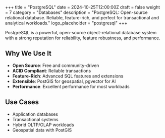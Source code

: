 +++
title = "PostgreSQL"
date = 2024-10-25T12:00:00Z
draft = false
weight = 7
category = "Databases"
description = "PostgreSQL: Open-source relational database. Reliable, feature-rich, and perfect for transactional and analytical workloads."
logo_placeholder = "postgresql"
+++

PostgreSQL is a powerful, open-source object-relational database system with a strong reputation for reliability, feature robustness, and performance.

## Why We Use It

- **Open Source**: Free and community-driven
- **ACID Compliant**: Reliable transactions
- **Feature-Rich**: Advanced SQL features and extensions
- **Extensible**: PostGIS for geospatial, pgvector for AI
- **Performance**: Excellent performance for most workloads

## Use Cases

- Application databases
- Transactional systems
- Hybrid OLTP/OLAP workloads
- Geospatial data with PostGIS
